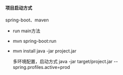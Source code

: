 #### 项目启动方式

spring-boot、maven

- run main方法

- mvn spring-boot:run

- mvn install
  java -jar project.jar
  
  多环境配置，启动方式
  java -jar target/project.jar 
  --spring.profiles.active=prod
  
  
